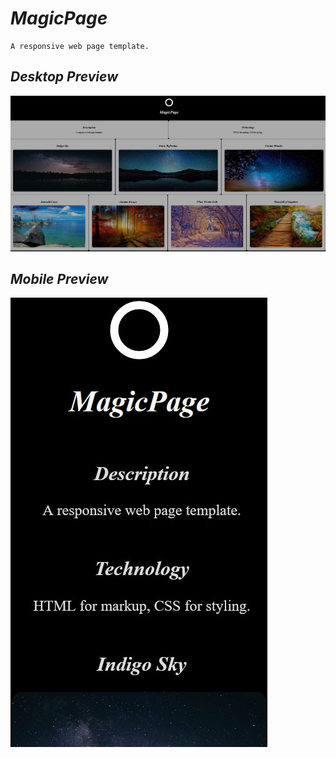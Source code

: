 # ***MagicPage***

    A responsive web page template.

## ***Desktop Preview***

![Desktop Preview](img/preview-desktop.jpg "Desktop Preview")

## ***Mobile Preview***

![Mobile Preview](img/preview-mobile.jpg "Mobile Preview")
